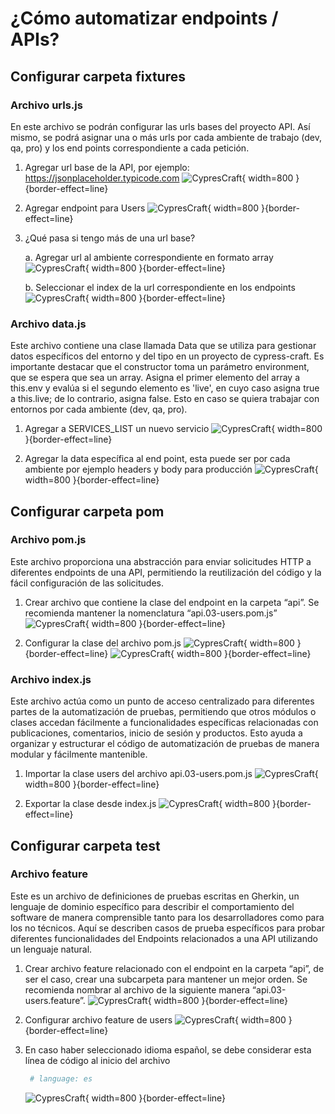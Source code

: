# ¿Cómo automatizar endpoints / APIs?

## Configurar carpeta fixtures

### Archivo urls.js

En este archivo se podrán configurar las urls bases del proyecto API. Así mismo, se podrá asignar una o más urls por cada ambiente de trabajo (dev, qa, pro) y los end points correspondiente a cada petición.

1. Agregar url base de la API, por ejemplo:
https://jsonplaceholder.typicode.com
   ![CypresCraft](apiurl_1.png){ width=800 }{border-effect=line}

2. Agregar endpoint para Users
   ![CypresCraft](apiurl_2.png){ width=800 }{border-effect=line}

3. ¿Qué pasa si tengo más de una url base?

    a. Agregar url al ambiente correspondiente en formato array
   ![CypresCraft](apiurl_3a.png){ width=800 }{border-effect=line}

    b. Seleccionar el index de la url correspondiente en los endpoints
   ![CypresCraft](apiurl_3b.png){ width=800 }{border-effect=line}

### Archivo data.js

Este archivo contiene una clase llamada Data que se utiliza para gestionar datos específicos del entorno y del tipo en un proyecto de cypress-craft. Es importante destacar que el constructor toma un parámetro environment, que se espera que sea un array. Asigna el primer elemento del array a this.env y evalúa si el segundo elemento es 'live', en cuyo caso asigna true a this.live; de lo contrario, asigna false. Esto en caso se quiera trabajar con entornos por cada ambiente (dev, qa, pro).

1. Agregar a SERVICES_LIST un nuevo servicio
   ![CypresCraft](apidata_1.png){ width=800 }{border-effect=line}

2. Agregar la data específica al end point, esta puede ser por cada ambiente por ejemplo headers y body para producción
   ![CypresCraft](apidata_2.png){ width=800 }{border-effect=line}

## Configurar carpeta pom

### Archivo pom.js

Este archivo proporciona una abstracción para enviar solicitudes HTTP a diferentes endpoints de una API, permitiendo la reutilización del código y la fácil configuración de las solicitudes.

1. Crear archivo que contiene la clase del endpoint en la carpeta “api”. Se recomienda mantener la nomenclatura “api.03-users.pom.js”
   ![CypresCraft](apipom_1.png){ width=800 }{border-effect=line}

2. Configurar la clase del archivo pom.js
   ![CypresCraft](apipom_2_1.png){ width=800 }{border-effect=line}
   ![CypresCraft](apipom_2_2.png){ width=800 }{border-effect=line}

### Archivo index.js

Este archivo actúa como un punto de acceso centralizado para diferentes partes de la automatización de pruebas, permitiendo que otros módulos o clases accedan fácilmente a funcionalidades específicas relacionadas con publicaciones, comentarios, inicio de sesión y productos. Esto ayuda a organizar y estructurar el código de automatización de pruebas de manera modular y fácilmente mantenible.

1. Importar la clase users del archivo api.03-users.pom.js
   ![CypresCraft](apiindex_1.png){ width=800 }{border-effect=line}

2. Exportar la clase desde index.js
   ![CypresCraft](apiindex_2.png){ width=800 }{border-effect=line}

## Configurar carpeta test

### Archivo feature

Este es un archivo de definiciones de pruebas escritas en Gherkin, un lenguaje de dominio específico para describir el comportamiento del software de manera comprensible tanto para los desarrolladores como para los no técnicos. Aquí se describen casos de prueba específicos para probar diferentes funcionalidades del Endpoints relacionados a una API utilizando un lenguaje natural.

1. Crear archivo feature relacionado con el endpoint en la carpeta “api”, de ser el caso, crear una subcarpeta para mantener un mejor orden. Se recomienda nombrar al archivo de la siguiente manera “api.03-users.feature”.
   ![CypresCraft](apifeature_1.png){ width=800 }{border-effect=line}

2. Configurar archivo feature de users
   ![CypresCraft](apifeature_2.png){ width=800 }{border-effect=line}

3. En caso haber seleccionado idioma español, se debe considerar esta línea de código al inicio del archivo 
   ```bash
    # language: es
   ```
   ![CypresCraft](apifeature_3.png){ width=800 }{border-effect=line}
